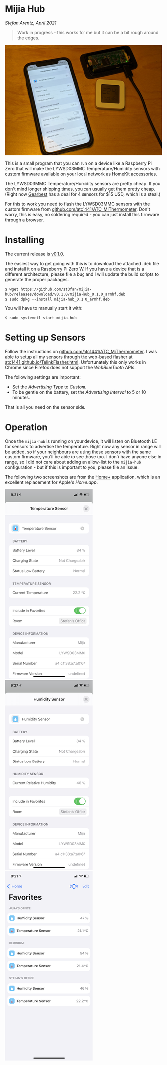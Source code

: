 # Mijia Hub
_Stefan Arentz, April 2021_

> Work in progress - this works for me but it can be a bit rough around the edges.

![iPhone, Pi Zero and Mijia Sensor](devices.jpg)


This is a small program that you can run on a device like a Raspberry Pi Zero that will make the LYWSD03MMC Temperature/Humidity sensors with custom firmware available on your local network as HomeKit accessories.

The LYWSD03MMC Temperature/Humidity sensors are pretty cheap. If you don't mind longer shipping times, you can usually get them pretty cheap. (Right now [Gearbest](https://www.gearbest.com/thermometers/pp_3007525396195461.html?wid=2000001&lkid=80900118) has a deal for 4 sensors for $15 USD, which is a steal.)

For this to work you need to flash the LYWSD03MMC sensors with the custom firmware from [github.com/atc1441/ATC_MiThermometer](https://github.com/atc1441/ATC_MiThermometer). Don't worry, this is easy, no soldering required - you can just install this firmware through a browser.

# Installing

The current release is [v0.1.0](https://github.com/st3fan/mijia-hub/releases/tag/v0.1.0).

The easiest way to get going with this is to download the attached .deb file and install it on a Raspberry Pi Zero W. If you have a device that is a different architecture, please file a bug and I will update the build scripts to generate the proper packages.

```
$ wget https://github.com/st3fan/mijia-hub/releases/download/v0.1.0/mijia-hub_0.1.0_armhf.deb
$ sudo dpkg --install mijia-hub_0.1.0_armhf.deb
```

You will have to manually start it with:

```
$ sudo systemctl start mijia-hub
```

# Setting up Sensors

Follow the instructions on [github.com/atc1441/ATC_MiThermometer](https://github.com/atc1441/ATC_MiThermometer). I was able to setup all my sensors through the web-based flasher at [atc1441.github.io/TelinkFlasher.html](https://atc1441.github.io/TelinkFlasher.html). Unfortunately this only works in Chrome since Firefox does not support the _WebBlueTooth_ APIs.

The following settings are important:

 * Set the _Advertising Type_ to _Custom_.
 * To be gentle on the battery, set the _Advertising Interval_ to 5 or 10 minutes.

That is all you need on the sensor side.

# Operation

Once the `mijia-hub` is running on your device, it will listen on Bluetooth LE for sensors to advertise the temperature. Right now any sensor in range will be added, so if your neighbours are using these sensors with the same custom firmware, you'll be able to see those too. I don't have anyone else in range, so I did not care about adding an allow-list to the `mijia-hub` configuration - but if this is important to you, please file an issue.

The following two screenshots are from the [Home+](https://hochgatterer.me/home/) application, which is an excellent replacement for Apple's _Home.app_.

![Temperature](temperature.png) ![Humidity](humidity.png) ![Favorites](favorites.png)
